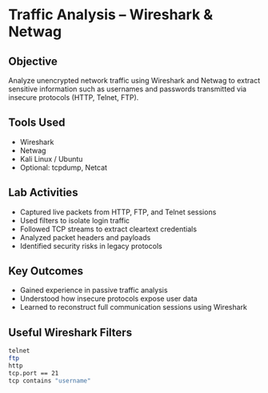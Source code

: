 #  Traffic Analysis – Wireshark & Netwag

##  Objective
Analyze unencrypted network traffic using Wireshark and Netwag to extract sensitive information such as usernames and passwords transmitted via insecure protocols (HTTP, Telnet, FTP).

##  Tools Used
- Wireshark  
- Netwag  
- Kali Linux / Ubuntu  
- Optional: tcpdump, Netcat

##  Lab Activities
- Captured live packets from HTTP, FTP, and Telnet sessions  
- Used filters to isolate login traffic  
- Followed TCP streams to extract cleartext credentials  
- Analyzed packet headers and payloads  
- Identified security risks in legacy protocols

##  Key Outcomes
- Gained experience in passive traffic analysis  
- Understood how insecure protocols expose user data  
- Learned to reconstruct full communication sessions using Wireshark

##  Useful Wireshark Filters
```bash
telnet
ftp
http
tcp.port == 21
tcp contains "username"
